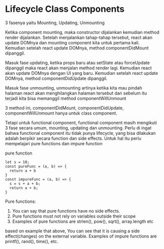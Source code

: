 # Lifecycle Class Components

3 fasenya yaitu Mounting, Updating, Unmounting

Ketika component mounting, maka constructor dijalankan kemudian method render dijalankan. Setelah menjalankan tahap-tahap tersebut, react akan update DOMnya dan mounting component kita untuk pertama kali. Kemudian setelah react update DOMnya, method componentDidMount dipanggil.

Masuk fase updating, ketika props baru atau setState atau forceUpdate dipanggil maka react akan menjalan method render lagi. Kemudian react akan update DOMnya dengan UI yang baru. Kemudian setelah react update DOMnya, method componentDidUpdate dipanggil.

Masuk fase unmounting, unmounting artinya ketika kita mau pindah halaman react akan menghilangkan halaman tersebut dan sebelum itu terjadi kita bisa memanggil method componentWillUnmount

3 method ini, componentDidMount, componentDidUpdate, componentWillUnmount hanya untuk class component.

Tetapi untuk functional component, functional component masih mengikuti 3 fase secara umum, mounting, updating dan unmounting. Perlu di ingat bahwa functional component itu tidak punya lifecycle, yang bisa dilakukan adalah berpikir secara function dan side effects. Untuk hal itu perlu mempelajari pure functions dan impure function

pure function

```
let s = 10;
const pureFunc = (a, b) => {
  return a + b
}
const impureFunc = (a, b) => {
  s = s + a + b;
  return a + b;
}
```

Pure functions:

1. You can say that pure functions have no side effects.
2. Pure functions must not rely on variables outside their scope
3. Examples of pure functions are strlen(), pow(), sqrt(), array.length etc

based on example that above, You can see that it is causing a side effect(changes) on the external variable. Examples of impure functions are printf(), rand(), time(), etc.
